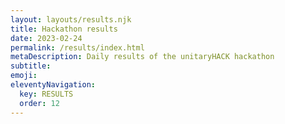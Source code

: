 ```yaml
---
layout: layouts/results.njk
title: Hackathon results
date: 2023-02-24
permalink: /results/index.html
metaDescription: Daily results of the unitaryHACK hackathon
subtitle:
emoji:
eleventyNavigation:
  key: RESULTS
  order: 12
---
```


